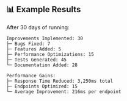 ## 📊 Example Results

After 30 days of running:

```
Improvements Implemented: 30
├─ Bugs Fixed: 7
├─ Features Added: 5
├─ Performance Optimizations: 15
├─ Tests Generated: 45
└─ Documentation Added: 28

Performance Gains:
├─ Response Time Reduced: 3,250ms total
├─ Endpoints Optimized: 15
└─ Average Improvement: 216ms per endpoint
```
